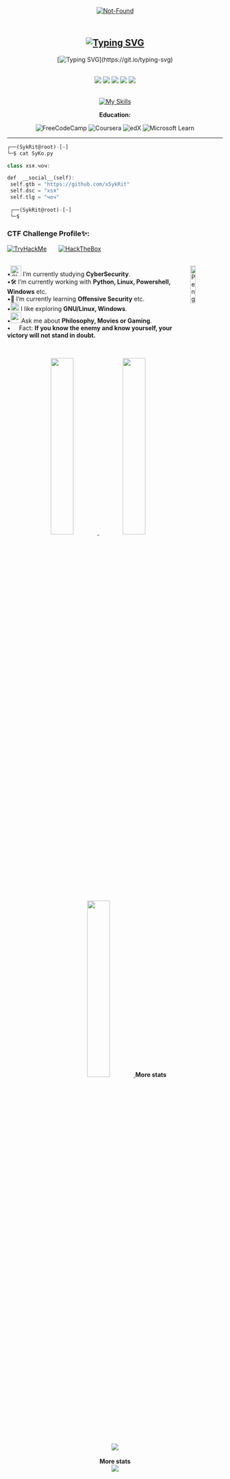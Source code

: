 <div align="center">
    <a href="https://git.io/typing-svg"><img src="https://readme-typing-svg.demolab.com?font=Roboto+Slab&color=%237E3ACE&size=30&center=true&vCenter=true&width=450&lines=Welcome+To+My+GitHub;I'm+SykRit;CyberSecurity+Enthusiast+;Penetration+Testing;Morocco+Software+Engineering;Hacking+Lover+:3;Power+CTF+Lover+%3C3" alt="Not-Found"></a>
</div>

<div align="center">

## </br>[![Typing SVG](https://readme-typing-svg.demolab.com?font=Fira+Code&size=35&pause=1000&color=f034fd&width=435&lines=-------------------------------------)](https://git.io/typing-svg)
[![Typing SVG](https://readme-typing-svg.herokuapp.com?font=Fira+Code&duration=2000&pause=500&color=f034fd&multiline=true&width=435&height=180&lines=nc+-lvnp+1337;listening+on+%5Bany%5D+1337+...;connect+to+%5BSykRit%5D+profile;SykRit@root~%24+cat+root.txt+;SW0gTm90IEhhY2tlciwgSnVzdCBIYXJkIFdvcmsK;...............................;............H4CK3D!............;..............................;..............................;..............................;..............................;.............................;)](https://git.io/typing-svg)
</div>

</br>


<div align="center"> 
  <a href="https://www.youtube.com/@segmasec/videos" target="_blank"><img src="https://img.shields.io/badge/YouTube-FF0000?style=for-the-badge&logo=youtube&logoColor=white" target="_blank"></a>
  <a href="https://instagram.com/x.sykrit" target="_blank"><img src="https://img.shields.io/badge/-Instagram-%23E4405F?style=for-the-badge&logo=instagram&logoColor=white" target="_blank"></a>
 <a href="https://discord.gg/qKX8cGsErA" target="_blank"><img src="https://img.shields.io/badge/Discord-7289DA?style=for-the-badge&logo=discord&logoColor=white" target="_blank"></a> 
  <a href = "mailto:x.sykrit@gmail.com"><img src="https://img.shields.io/badge/-Gmail-%23333?style=for-the-badge&logo=gmail&logoColor=white" target="_blank"></a>
  <a href="https://www.linkedin.com/in/abdelilah-el-hassani" target="_blank"><img src="https://img.shields.io/badge/-LinkedIn-%230077B5?style=for-the-badge&logo=linkedin&logoColor=white" target="_blank"></a> 

</div>

</br>

<div align="center">  

[![My Skills](https://skillicons.dev/icons?i=github,git,linux,python,bash,azure,docker,discord,neovim,powershell,openstack,php,html,css,js,redux,mongodb,vim,visualstudio,vscode,stackoverflow,emacs,c,mysql,&perline=12)](https://skillicons.dev)

</div>

<div align="center" width="50">
  
  <p><strong>Education:</strong></p>

  ![FreeCodeCamp](https://img.shields.io/badge/Freecodecamp-%23123.svg?&style=for-the-badge&logo=freecodecamp&logoColor=green)
  ![Coursera](https://img.shields.io/badge/Coursera-%230056D2.svg?style=for-the-badge&logo=Coursera&logoColor=white)
  ![edX](https://img.shields.io/badge/edX-%2302262B.svg?style=for-the-badge&logo=edX&logoColor=white)
  ![Microsoft Learn](https://img.shields.io/badge/Microsoft_Learn-258ffa?style=for-the-badge&logo=microsoft&logoColor=white)

  
</div>
      
<hr></hr>

```dart
┌──(SykRit@root)-[~]
└─$ cat SyKo.py

class хsя.чоч:

def  __social__(self):
 self.gtb = "https://github.com/xSykRit"
 self.dsc = "хsя" 
 self.tlg = "чоч"
  
 ┌──(SykRit@root)-[~]
 └─$

```



### CTF Challenge Profile✨:

 <div align="center" style="display: flex;">
    <a href="https://tryhackme.com/p/sykrit"><img src="https://tryhackme-badges.s3.amazonaws.com/sykrit.png" alt="TryHackMe"></a> &nbsp; &nbsp; &nbsp; &nbsp;
    <a href="https://app.hackthebox.com/profile/1838991"><img src="http://www.hackthebox.eu/badge/image/1838991" alt="HackTheBox"></a>
</div>

<br>

<div align="left">

•<img alt="GIF" src="https://github.com/SP-XD/SP-XD/blob/main/images/Developer.gif" width="25" /> I’m currently studying **CyberSecurity**.<img align="right" src="https://raw.githubusercontent.com/Tarikul-Islam-Anik/Animated-Fluent-Emojis/master/Emojis/Animals/Penguin.png" alt="Penguin" width="15%" /><br> 
•🛠 I’m currently working with **Python, Linux, Powershell, Windows** etc.<br>
•🚀 I’m currently learning **Offensive Security** etc.<br>
•<img src="https://github.com/SP-XD/SP-XD/blob/main/images/hyperkitty.gif?raw=true" width="20" />  I like exploring **GNU/Linux, Windows**.<br>
•<img src="https://github.com/SP-XD/SP-XD/blob/main/images/message.gif?raw=true" width="25" />Ask me about **Philosophy, Movies or Gaming**.<br>
•    <img src="https://github.com/SP-XD/SP-XD/blob/main/images/lightning.gif?raw=true" width="12" />&nbsp;Fact: **If you know the enemy and know yourself, your victory will not stand in doubt.**<br>

</div>

&nbsp; &nbsp;

<div align="center" >
    <a  href="https://github.com/xSykRit">
        <img src="http://github-profile-summary-cards.vercel.app/api/cards/stats?username=xSykRit&theme=react" width="32.5%">
        <img src="http://github-profile-summary-cards.vercel.app/api/cards/repos-per-language?username=xSykRit&theme=react" width="32.5%">
        <img src="http://github-profile-summary-cards.vercel.app/api/cards/most-commit-language?username=xSykRit&theme=react" width="32.5%">
    </a>
    <strong>More stats</strong><br>
    <img align="center" src="http://github-profile-summary-cards.vercel.app/api/cards/profile-details?username=xSykRit&theme=react" 
    <hr></hr>
</div>

<br>

<div align="center" >
    <strong>More stats</strong><br>
    <img align="center" src="https://raw.githubusercontent.com/Sutil/Sutil/2b2fad3bf54522bb30c8c170591fc68ff51b69e6/github-contribution-grid-snake2.svg" 
    <hr></hr>
</div>
